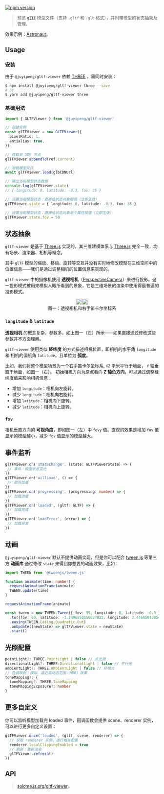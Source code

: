 
[![npm version](https://img.shields.io/npm/v/@juyipeng/gltf-viewer.svg?style=flat-square&logo=npm&label=npm%20install%20@juyipeng/gltf-viewer)](https://www.npmjs.com/package/@juyipeng/gltf-viewer)

> 预览 [`glTF`](https://en.wikipedia.org/wiki/GlTF) 模型文件（支持 `.gltf` 和 `.glb` 格式），并附带模型的状态抽象及管理。

效果示例：[Astronaut](https://solome.js.org/gltf-viewer/examples/)。

## Usage

### 安装

由于 `@juyipeng/gltf-viewer` 依赖 [THREE](https://github.com/mrdoob/three.js/) ，需同时安装：

```bash
$ npm install @juyipeng/gltf-viewer three --save
# or
$ yarn add @juyipeng/gltf-viewer three
```

### 基础用法

```ts
import { GLTFViewer } from '@juyipeng/gltf-viewer'

// 创建实例
const glTFViewer = new GLTFViewer({
  pixelRatio: 1,
  antialias: true,
})

// 挂载至 DOM 节点
glTFViewer.appendTo(ref.current)

// 加载模型文件
await glTFViewer.load(glbCDNUrl)

// 输出当前模型状态数据
console.log(glTFViewer.state)
// { longitude: 0, latitude: -0.3, fov: 35 }

// 设置当前模型状态：直接给状态对象赋值（立即生效）
glTFViewer.state = { longitude: 0, latitude: -0.3, fov: 35 }

// 设置当前模型状态：直接给状态对象单个属性赋值（立即生效）
glTFViewer.state.fov = 50
```

## 状态抽象

`gltf-viewer` 是基于 [Three.js](https://threejs.org/) 实现的，其三维建模体系与 [Three.js](https://threejs.org/) 完全一致，均有场景、渲染器、相机等概念。

其中 `glTF` 模型的缩放、移动、旋转等交互并没有实时地修改模型在三维空间中的位置信息——我们是通过调整相机的位置信息来实现的。

`gltf-viewer` 中的摄像机使用 **透视相机**（[PerspectiveCamera](https://threejs.org/docs/index.html?q=PerspectiveCamera#api/zh/cameras/PerspectiveCamera)）来进行投影。这一投影模式被用来模拟人眼所看到的景象，它是三维场景的渲染中使用得最普遍的投影模式。


<figure style="display: flex;flex-direction: column;justify-content: center;align-items: center;">
  <div style="display: flex;background: white;justify-content: center;align-items: center;">
    <div style="flex: 3">
      <img style="width: 100%" src="https://vrlab-public.ljcdn.com/common/file/web/2ee6d4e3-081b-4933-9117-1e14bdf77617.png" /></div>
    <div style="flex: 2"><img style="width: 100%" src="https://vrlab-public.ljcdn.com/common/file/web/2f331826-4b15-4da5-9603-50c1287b38f7.svg
" /></div>
  </div>
  <figcaption>图一：透视相机和右手笛卡尔坐标系</figcaption>
</figure>

### `longitude` & `latitude`

**透视相机** 的概念复杂、参数多，如上图一（左）所示——如果直接通过修改这些参数并不方面理解。

`gltf-viewer`  使用类似 **经纬度** 的方式描述相机位置，即相机的水平角 `longitude` 和 相机的偏航角 `latitude`，且单位为 **弧度**。

比如，我们将整个模型场景为一个右手笛卡尔坐标系, `XZ` 平米平行于地面， `Y` 轴垂直于地面，如图一（右）。
初始相机方向为原点看向 **Z 轴负方向**，可以通过调整经纬度值来影响相机信息：

- 增加 `longitude`：相机向左旋转。
- 减少 `longitude`：相机向右旋转。
- 增加 `latitude`：相机向下旋转。
- 减少 `latitude`：相机向上旋转。

### `fov`

相机垂直方向的 **可视角度**，即如图一（左）中 `fovy` 值。直观的效果是增加 `fov` 值显示的模型越小，减少 `fov` 值显示的模型越大。


## 事件监听

```ts
glTFViewer.on('stateChange', (state: GLTFViewerState) => {
 // 事件：模型状态变化
})
glTFViewer.on('willLoad', () => {
 // 即将加载
})
glTFViewer.on('progressing', (progressing: number) => {
 // 加载进度
})
glTFViewer.on('loaded', (gltf: GLTF) => {
 // 加载完成
})
glTFViewer.on('loadError', (error) => {
 // 加载异常
})
```


## 动画

`@juyipeng/gltf-viewer` 默认不提供动画实现，但是你可以配合 [tween.js](https://github.com/tweenjs/tween.js/) 等第三方 **动画库** 通过修改 `state` 来得到你想要的动画效果，比如：

```ts
import TWEEN from '@tweenjs/tween.js'

function animate(time: number) {
  requestAnimationFrame(animate)
  TWEEN.update(time)
}

requestAnimationFrame(animate)

const tween = new TWEEN.Tween({ fov: 35, longitude: 0, latitude: -0.3 })
  .to({fov: 60, latitude: -1.1496852156837822, longitude: 2.4468501085409855 }, 2000 )
  .easing(TWEEN.Easing.Quadratic.Out)
  .onUpdate((newState) => glTFViewer.state = newState)
  .start()
```

## 光照配置

```ts
pointLight?: THREE.PointLight | false // 点光源
directionalLight?: THREE.DirectionalLight | false // 平行光
ambientLight?: THREE.AmbientLight | false // 环境光
// 色调映射：模拟、逼近高动态范围（HDR）效果
toneMapping?: {
  toneMapping?: THREE.ToneMapping
  toneMappingExposure?: number
}
```

## 更多自定义

你可以监听模型加载完 loaded 事件，回调函数会提供 scene、renderer 实例，可以进行更多自定义设置：

```ts
glTFViewer.once('loaded', (gltf, scene, renderer) => {
  // 获取 renderer 实例，进行相关配置
  renderer.localClippingEnabled = true
  // 刷新：重新渲染
  glTFViewer.refresh()
})
```

## API

> [solome.js.org/gltf-viewer](https://solome.js.org/gltf-viewer)。